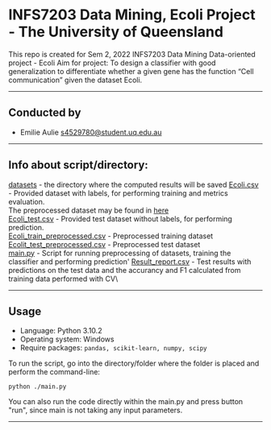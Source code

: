 # INFS7203 Data Mining, Ecoli Project - The University of Queensland

This repo is created for Sem 2, 2022 INFS7203 Data Mining Data-oriented project - Ecoli
Aim for project: To design a classifier with good generalization to differentiate whether a given gene has the function “Cell communication” given the dataset Ecoli.

---

## Conducted by

<ul>
    <a><li>Emilie Aulie <a href="mailto:s4529780@student.uq.edu.au">s4529780@student.uq.edu.au</a> </li>
</ul>

---

## Info about script/directory:

[datasets](./datasets) - the directory where the computed results will be saved
[Ecoli.csv](./datasets/Ecoli.csv) - Provided dataset with labels, for performing training and metrics evaluation.\
The preprocessed dataset may be found in [here](https://drive.google.com/drive/folders/1cnvofUhz84pMR0SztvfOYzIcpq1sR2VT?usp=sharing)\
[Ecoli_test.csv](./data/datasets/Ecoli_test.csv) - Provided test dataset without labels, for performing prediction.\
[Ecoli_train_preprocessed.csv](./datasets/Ecoli_train_preprocessed.csv.) - Preprocessed training dataset\
[Ecolit_test_preprocessed.csv](./datasets/Ecoli_test_preprocessed.csv) - Preprocessed test dataset\
[main.py](./main.py) - Script for running preprocessing of datasets, training the classifier and performing prediction\'
[Result_report.csv](./Result_report.csv) - Test results with predictions on the test data and the accurancy and F1 calculated from training data performed with CV\

---

## Usage

- Language: Python 3.10.2
- Operating system: Windows
- Require packages: `pandas, scikit-learn, numpy, scipy`

To run the script, go into the directory/folder where the folder is placed and perform the command-line:

```shell
python ./main.py
```

You can also run the code directly within the main.py and press button "run", since main is not taking any input parameters.

---

